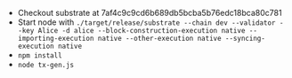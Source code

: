- Checkout substrate at 7af4c9c9cd6b689db5bcba5b76edc18bca80c781
- Start node with `./target/release/substrate --chain dev --validator --key Alice -d alice --block-construction-execution native --importing-execution native --other-execution native --syncing-execution native`
- `npm install`
- `node tx-gen.js`
